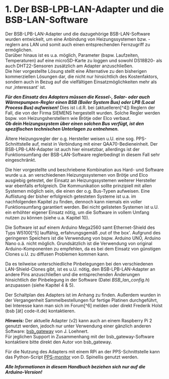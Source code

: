 # 1. Der BSB-LPB-LAN-Adapter und die BSB-LAN-Software ##
Der BSB-LPB-LAN-Adapter und die dazugehörige BSB-LAN-Software wurden
entwickelt, um eine Anbindung von Heizungssystemen bzw. -reglern ans LAN
und somit auch einen entsprechenden Fernzugriff zu ermöglichen.\
Darüber hinaus ist es u.a. möglich, Parameter (bspw. Laufzeiten,
Temperaturen) auf eine microSD-Karte zu loggen und sowohl DS18B20- als
auch DHT22-Sensoren zusätzlich am Adapter anzuschließen.\
Die hier vorgestellte Lösung stellt eine Alternative zu den bisherigen
kommerziellen Lösungen dar, die nicht nur hinsichtlich des
Kostenfaktors, sondern auch in Bezug auf die vielfältigen
Einsatzmöglichkeiten mehr als nur ‚interessant' ist.

***Für den Einsatz des Adapters müssen die Kessel-, Solar- oder auch
Wärmepumpen-Regler einen BSB (Boiler System Bus) oder LPB (Local Process Bus) 
aufweisen!*** Dies ist i.d.R. bei (aktuelleren[^4]) Reglern der Fall,
die von der Firma SIEMENS hergestellt wurden. Solche Regler werden bspw.
von Heizungsherstellern wie Brötje oder Elco verbaut.  
***Ob dein Heizungssystem über einen solchen Bus verfügt, ist den spezifischen
technischen Unterlagen zu entnehmen.***

Ältere Heizungsregler der o.g. Hersteller weisen u.U. eine sog.
PPS-Schnittstelle auf, meist in Verbindung mit einer
QAA70-Bedieneinheit. Der BSB-LPB-LAN-Adapter ist auch hier einsetzbar,
allerdings ist der Funktionsumfang der BSB-LAN-Software 
reglerbedingt in diesem Fall sehr eingeschränkt.

Die hier vorgestellte und beschriebene Kombination aus Hard- und
Software wurde u.a. an verschiedenen Heizungssystemen von Brötje und
Elco ausgiebig getestet, der Einsatz an Heizungssystemen weiterer
Hersteller war ebenfalls erfolgreich. Die Kommunikation sollte
prinzipiell mit allen Systemen möglich sein, die einen der o.g.
Bus-Typen aufweisen. Eine Auflistung der bisher erfolgreich getesteten
Systeme ist u.a. im nachfolgenden Kapitel zu finden, dennoch kann
niemals ein voller Funktionsumfang garantiert werden. Bei nicht
gelisteten Systemen ist u.U. ein erhöhter eigener Einsatz nötig, um die
Software in vollem Umfang nutzen zu können (siehe u.a. Kapitel 10).

Die Software ist auf einem Arduino Mega2560 samt Ethernet-Shield des
Typs W5100[^5] lauffähig, erfahrungsgemäß ‚out of the box'. Aufgrund des
geringeren Speichers ist die Verwendung von bspw. Arduino UNO, Arduino
Nano o.ä. nicht möglich.
Grundsätzlich ist die Verwendung von original Arduino-Komponenten zu
empfehlen, da es bei dem Einsatz von günstigen Clones u.U. zu diffusen
Problemen kommen kann.

Da es teilweise unterschiedliche Pinbelegungen bei den verschiedenen
LAN-Shield-Clones gibt, ist es u.U. nötig, den BSB-LPB-LAN-Adapter an
andere Pins anzuschließen und die entsprechenden Änderungen hinsichtlich
der Pinbelegung in der Software (Datei *BSB\_lan\_config.h*) anzupassen
(siehe Kapitel 4 & 5).

Der Schaltplan des Adapters ist im Anhang zu finden. Außerdem wurden in
der Vergangenheit Sammelbestellungen für fertige Platinen durchgeführt,
bei Interesse kann man sich im Forum[^6] melden oder direkt Frederik
Holst (bsb \[ät\] code-it.de) kontaktieren.

***Hinweis:***
Der aktuelle Adapter (v2) kann auch an einem Raspberry Pi 2 genutzt
werden, jedoch nur unter Verwendung einer gänzlich anderen Software:
[bsb_gateway](https://github.com/loehnertj/bsbgateway) von J. Loehnert.  
Für jeglichen Support in Zusammenhang mit der bsb_gateway-Software
kontaktiere bitte direkt den Autor von bsb_gateway.

Für die Nutzung des Adapters mit einem RPi an der PPS-Schnittstelle kann
das Python-Script [PPS-monitor](https://github.com/dspinellis/PPS-monitor) von D. Spinellis genutzt werden.

***Alle Informationen in diesem Handbuch beziehen sich nur auf die
Arduino-Version!***
